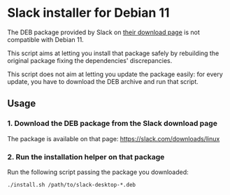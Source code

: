 # Slack installer for Debian 11

The DEB package provided by Slack on [their download page](https://slack.com/downloads/linux)
is not compatible with Debian 11. 

This script aims at letting you install that package safely by rebuilding the original package fixing the dependencies'
discrepancies.

This script does not aim at letting you update the package easily: for every update, you have to download the DEB
archive and run that script.

## Usage

### 1. Download the DEB package from the Slack download page

The package is available on that page: https://slack.com/downloads/linux

### 2. Run the installation helper on that package

Run the following script passing the package you downloaded: 

```shell
./install.sh /path/to/slack-desktop-*.deb
```
